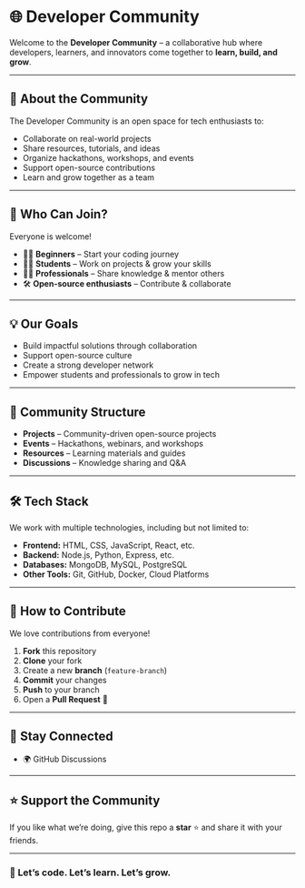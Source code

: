 # 🌐 Developer Community

Welcome to the **Developer Community** – a collaborative hub where developers, learners, and innovators come together to **learn, build, and grow**.  

---

## 🚀 About the Community
The Developer Community is an open space for tech enthusiasts to:
- Collaborate on real-world projects  
- Share resources, tutorials, and ideas  
- Organize hackathons, workshops, and events  
- Support open-source contributions  
- Learn and grow together as a team  

---

## 🤝 Who Can Join?
Everyone is welcome!  
- 👨‍💻 **Beginners** – Start your coding journey  
- 🧑‍🎓 **Students** – Work on projects & grow your skills  
- 🧑‍💼 **Professionals** – Share knowledge & mentor others  
- 🛠️ **Open-source enthusiasts** – Contribute & collaborate  

---

## 💡 Our Goals
- Build impactful solutions through collaboration  
- Support open-source culture  
- Create a strong developer network  
- Empower students and professionals to grow in tech  

---

## 📂 Community Structure
- **Projects** – Community-driven open-source projects  
- **Events** – Hackathons, webinars, and workshops  
- **Resources** – Learning materials and guides  
- **Discussions** – Knowledge sharing and Q&A  

---

## 🛠️ Tech Stack
We work with multiple technologies, including but not limited to:  
- **Frontend:** HTML, CSS, JavaScript, React, etc.  
- **Backend:** Node.js, Python, Express, etc.  
- **Databases:** MongoDB, MySQL, PostgreSQL  
- **Other Tools:** Git, GitHub, Docker, Cloud Platforms  

---

## 📌 How to Contribute
We love contributions from everyone!  
1. **Fork** this repository  
2. **Clone** your fork  
3. Create a new **branch** (`feature-branch`)  
4. **Commit** your changes  
5. **Push** to your branch  
6. Open a **Pull Request** 🎉  


---

## 📢 Stay Connected
- 🌍 GitHub Discussions  
  

---

## ⭐ Support the Community
If you like what we’re doing, give this repo a **star** ⭐ and share it with your friends.  

---

### 🙌 Let’s code. Let’s learn. Let’s grow.

